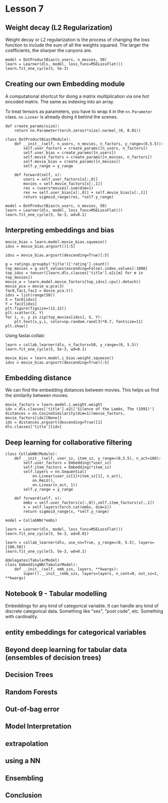 # Lesson 7

## Weight decay (L2 Regularization)

Weight decay or L2 regularization is the process of changing the loss function to include the sum of all the weights
squared. The larger the coefficients, the sharper the canyons are.

```
model = DotProductBias(n_users, n_movies, 50)
learn = Learner(dls, model, loss_func=MSELossFlat())
learn.fit_one_cycle(5, 5e-3)
```

## Creating our own Embedding module

A computational shortcut for doing a matrix multiplication via one hot encoded matrix. The same as indexing into an 
array.

To treat tensors as parameters, you have to wrap it in the `nn.Parameter` class. `nn.Linear` is already doing it 
behind the scenes.
```
def create_params(size):
    return nn.Parameter(torch.zeros(*size).normal_(0, 0.01))
    
class DotProductBias(Module):
    def __init__(self, n_users, n_movies, n_factors, y_range=(0,5.5)):
        self.user_factors = create_params([n_users, n_factors])
        self.user_bias = create_params([n_users])
        self.movie_factors = create_params([n_movies, n_factors])
        self.movie_bias = create_params([n_movies])
        self.y_range = y_range
        
    def forward(self, x):
        users = self.user_factors[x[:,0]]
        movies = self.movie_factors[x[:,1]]
        res = (users*movies).sum(dim=1)
        res += self.user_bias[x[:,0]] + self.movie_bias[x[:,1]]
        return sigmoid_range(res, *self.y_range)

model = DotProductBias(n_users, n_movies, 50)
learn = Learner(dls, model, loss_func=MSELossFlat())
learn.fit_one_cycle(5, 5e-3, wd=0.1)
```

## Interpreting embeddings and bias

```
movie_bias = learn.model.movie_bias.squeeze()
idxs = movie_bias.argsort()[:5]

idxs = movie_bias.argsort(descending=True)[:5]

g = ratings.groupby('title')['rating'].count()
top_movies = g.sort_values(ascending=False).index.values[:1000]
top_idxs = tensor([learn.dls.classes['title'].o2i[m] for m in top_movies])
movie_w = learn.model.movie_factors[top_idxs].cpu().detach()
movie_pca = movie_w.pca(3)
fac0,fac1,fac2 = movie_pca.t()
idxs = list(range(50))
X = fac0[idxs]
Y = fac2[idxs]
plt.figure(figsize=(12,12))
plt.scatter(X, Y)
for i, x, y in zip(top_movies[idxs], X, Y):
    plt.text(x,y,i, color=np.random.rand(3)*0.7, fontsize=11)
plt.show()
```

Using fastai.collab: 
```
learn = collab_learner(dls, n_factors=50, y_range=(0, 5.5))
learn.fit_one_cycle(5, 5e-3, wd=0.1)

movie_bias = learn.model.i_bias.weight.squeeze()
idxs = movie_bias.argsort(descending=True)[:5]
```

## Embedding distance

We can find the embedding distances between movies. This helps us find the similarity between movies.

```
movie_factors = learn.model.i_weight.weight
idx = dls.classes['title'].o2i['Silence of the Lambs, The (1991)']
distances = nn.CosineSimilarity(dim=1)(movie_factors, movie_factors[idx][None])
idx = distances.argsort(descending=True)[1]
dls.classes['title'][idx]
```

## Deep learning for collaborative filtering

```
class CollabNN(Module):
    def __init__(self, user_sz, item_sz, y_range=(0,5.5), n_act=100):
        self.user_factors = Embedding(*user_sz)
        self.item_factors = Embedding(*item_sz)
        self.layers = nn.Sequential(
            nn.Linear(user_sz[1]+item_sz[1], n_act),
            nn.ReLU(),
            nn.Linear(n_act, 1))
        self.y_range = y_range
        
    def forward(self, x):
        embs = self.user_factors(x[:,0]),self.item_factors(x[:,1])
        x = self.layers(torch.cat(embs, dim=1))
        return sigmoid_range(x, *self.y_range)
        
model = CollabNN(*embs)

learn = Learner(dls, model, loss_func=MSELossFlat())
learn.fit_one_cycle(5, 5e-3, wd=0.01)

learn = collab_learner(dls, use_nn=True, y_range=(0, 5.5), layers=[100,50])
learn.fit_one_cycle(5, 5e-3, wd=0.1)

@delegates(TabularModel)
class EmbeddingNN(TabularModel):
    def __init__(self, emb_szs, layers, **kwargs):
        super().__init__(emb_szs, layers=layers, n_cont=0, out_sz=1, **kwargs)
```

## Notebook 9 - Tabular modelling

Embeddings for any kind of categorical variable. It can handle any kind of discrete categorical data. 
Something like "sex", "post code", etc. Something with cardinality.

## entity embeddings for categorical variables
## Beyond deep learning for tabular data (ensembles of decision trees)
## Decision Trees
## Random Forests
## Out-of-bag error
## Model Interpretation
## extrapolation
## using a NN
## Ensembling
## Conclusion
